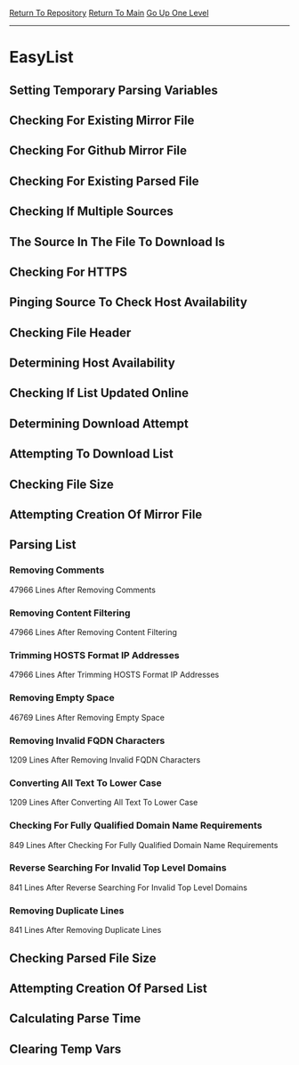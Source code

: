 [Return To Repository](https://github.com/deathbybandaid/piholeparser/)
[Return To Main](https://github.com/deathbybandaid/piholeparser/blob/master/RecentRunLogs/Mainlog.md)
[Go Up One Level](https://github.com/deathbybandaid/piholeparser/blob/master/RecentRunLogs/TopLevelScripts/30-Processing-External-Blacklists.md)
____________________________________
# EasyList
## Setting Temporary Parsing Variables
## Checking For Existing Mirror File
## Checking For Github Mirror File
## Checking For Existing Parsed File
## Checking If Multiple Sources
## The Source In The File To Download Is
## Checking For HTTPS
## Pinging Source To Check Host Availability
## Checking File Header
## Determining Host Availability
## Checking If List Updated Online
## Determining Download Attempt
## Attempting To Download List
## Checking File Size
## Attempting Creation Of Mirror File
## Parsing List
### Removing Comments
47966 Lines After Removing Comments
### Removing Content Filtering
47966 Lines After Removing Content Filtering
### Trimming HOSTS Format IP Addresses
47966 Lines After Trimming HOSTS Format IP Addresses
### Removing Empty Space
46769 Lines After Removing Empty Space
### Removing Invalid FQDN Characters
1209 Lines After Removing Invalid FQDN Characters
### Converting All Text To Lower Case
1209 Lines After Converting All Text To Lower Case
### Checking For Fully Qualified Domain Name Requirements
849 Lines After Checking For Fully Qualified Domain Name Requirements
### Reverse Searching For Invalid Top Level Domains
841 Lines After Reverse Searching For Invalid Top Level Domains
### Removing Duplicate Lines
841 Lines After Removing Duplicate Lines
## Checking Parsed File Size
## Attempting Creation Of Parsed List
## Calculating Parse Time
## Clearing Temp Vars
